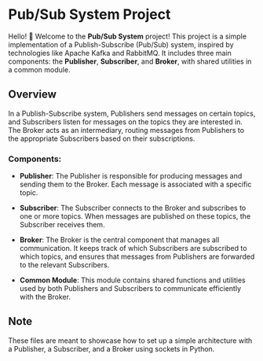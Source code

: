 # Pub/Sub System Project

Hello! 👋 Welcome to the **Pub/Sub System** project! This project is a simple implementation of a Publish-Subscribe (Pub/Sub) system, inspired by technologies like Apache Kafka and RabbitMQ. It includes three main components: the **Publisher**, **Subscriber**, and **Broker**, with shared utilities in a common module.

## Overview

In a Publish-Subscribe system, Publishers send messages on certain topics, and Subscribers listen for messages on the topics they are interested in. The Broker acts as an intermediary, routing messages from Publishers to the appropriate Subscribers based on their subscriptions.

### Components:

- **Publisher**: The Publisher is responsible for producing messages and sending them to the Broker. Each message is associated with a specific topic.
  
- **Subscriber**: The Subscriber connects to the Broker and subscribes to one or more topics. When messages are published on these topics, the Subscriber receives them.

- **Broker**: The Broker is the central component that manages all communication. It keeps track of which Subscribers are subscribed to which topics, and ensures that messages from Publishers are forwarded to the relevant Subscribers.

- **Common Module**: This module contains shared functions and utilities used by both Publishers and Subscribers to communicate efficiently with the Broker.


## Note

These files are meant to showcase how to set up a simple architecture with a Publisher, a Subscriber, and a Broker using sockets in Python. 
